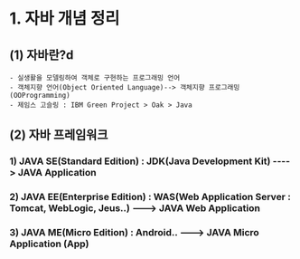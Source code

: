 # 1. 자바 개념 정리

## (1) 자바란?d
   	- 실생활을 모델링하여 객체로 구현하는 프로그래밍 언어
	- 객체지향 언어(Object Oriented Language)--> 객체지향 프로그래밍(OOProgramming)
	- 제임스 고슬링 : IBM Green Project > Oak > Java

## (2) 자바 프레임워크
### 1) JAVA SE(Standard Edition) : JDK(Java Development Kit) ----> JAVA Application
### 2) JAVA EE(Enterprise Edition) : WAS(Web Application Server : Tomcat, WebLogic, Jeus..) ---> JAVA Web Application
### 3) JAVA ME(Micro Edition) : Android.. ---> JAVA Micro Application (App)
	
	